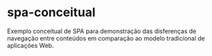 # spa-conceitual
Exemplo conceitual de SPA para demonstração das disferenças de navegação entre conteúdos em comparação ao modelo tradicional de aplicações Web.
